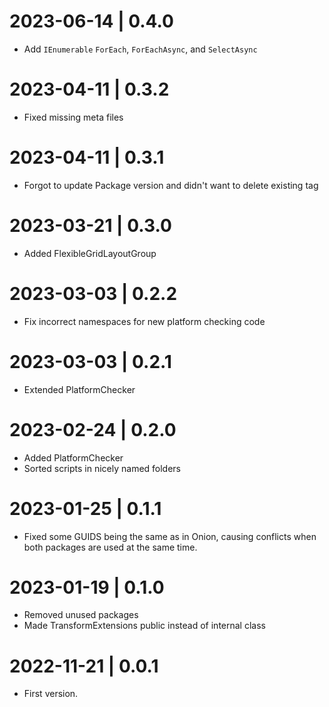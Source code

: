 # 2023-06-14 | 0.4.0
 - Add `IEnumerable` `ForEach`, `ForEachAsync`, and `SelectAsync`

 # 2023-04-11 | 0.3.2
 - Fixed missing meta files

# 2023-04-11 | 0.3.1
 - Forgot to update Package version and didn't want to delete existing tag

# 2023-03-21 | 0.3.0
 - Added FlexibleGridLayoutGroup

# 2023-03-03 | 0.2.2
 - Fix incorrect namespaces for new platform checking code

 # 2023-03-03 | 0.2.1
 - Extended PlatformChecker

# 2023-02-24 | 0.2.0
 - Added PlatformChecker
 - Sorted scripts in nicely named folders

# 2023-01-25 | 0.1.1
 - Fixed some GUIDS being the same as in Onion, causing conflicts when both packages are used at the same time.

# 2023-01-19 | 0.1.0
 - Removed unused packages
 - Made TransformExtensions public instead of internal class

# 2022-11-21 | 0.0.1
 - First version.